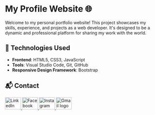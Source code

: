 # My Profile Website 🌐

Welcome to my personal portfolio website! This project showcases my skills, experience, and projects as a web developer. It's designed to be a dynamic and professional platform for sharing my work with the world.

## 🚀 Technologies Used
- **Frontend**: HTML5, CSS3, JavaScript
- **Tools**: Visual Studio Code, Git, GitHub
- **Responsive Design Framework**: Bootstrap

## 📬 Contact


<div align="left">
  <a href="https://www.linkedin.com/in/ramzinaam/" target="_blank">
    <img src="https://raw.githubusercontent.com/maurodesouza/profile-readme-generator/master/src/assets/icons/social/linkedin/default.svg" width="52" height="40" alt="LinkedIn logo" />
  </a>
  <a href="https://www.facebook.com/RamzinhoESS" target="_blank">
    <img src="https://raw.githubusercontent.com/maurodesouza/profile-readme-generator/master/src/assets/icons/social/facebook/default.svg" width="52" height="40" alt="Facebook logo" />
  </a>
  <a href="https://www.instagram.com/ramzi_naam1/" target="_blank">
    <img src="https://raw.githubusercontent.com/maurodesouza/profile-readme-generator/master/src/assets/icons/social/instagram/default.svg" width="52" height="40" alt="Instagram logo" />
  </a>
    <a href="mailto:naamramzi03@gmail.com">
    <img src="https://raw.githubusercontent.com/maurodesouza/profile-readme-generator/master/src/assets/icons/social/gmail/default.svg" width="52" height="40" alt="Gmail logo" />
  </a>
</div>


###
